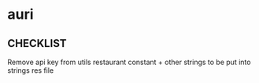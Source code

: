 # auri
CHECKLIST
--
Remove api key from utils
restaurant constant + other strings to be put into strings res file
